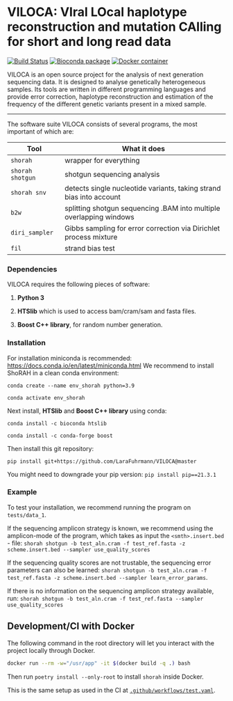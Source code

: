 VILOCA: VIral LOcal haplotype reconstruction and mutation CAlling for short and long read data
===============
[![Build Status](https://travis-ci.org/cbg-ethz/shorah.svg?branch=master)](https://travis-ci.org/cbg-ethz/shorah)
[![Bioconda package](https://img.shields.io/conda/dn/bioconda/shorah.svg?label=Bioconda)](https://bioconda.github.io/recipes/shorah/README.html)
[![Docker container](https://quay.io/repository/biocontainers/shorah/status)](https://quay.io/repository/biocontainers/shorah)


VILOCA is an open source project for the analysis of next generation sequencing
data. It is designed to analyse genetically heterogeneous samples. Its tools
are written in different programming languages and provide error correction,
haplotype reconstruction and estimation of the frequency of the different
genetic variants present in a mixed sample.

---

The software suite VILOCA consists of
several programs, the most important of which are:

| Tool           | What it does                                                        |
| -------------- | ------------------------------------------------------------------- |
| `shorah`       | wrapper for everything                                              |
|`shorah shotgun`| shotgun sequencing analysis                                         |
| `shorah snv`   | detects single nucleotide variants, taking strand bias into account |
| `b2w`          | splitting shotgun sequencing .BAM into multiple overlapping windows |
| `diri_sampler` | Gibbs sampling for error correction via Dirichlet process mixture   |
| `fil`          | strand bias test                                                    |

### Dependencies
VILOCA requires the following pieces of software:

1. **Python 3**

2. **HTSlib** which is used to access bam/cram/sam and fasta files.

3. **Boost C++ library**, for random number generation.

### Installation
For installation miniconda is recommended: https://docs.conda.io/en/latest/miniconda.html
We recommend to install ShoRAH in a clean conda environment:

`conda create --name env_shorah python=3.9`

`conda activate env_shorah`

Next install, **HTSlib** and **Boost C++ library** using conda:

`conda install -c bioconda htslib`

`conda install -c conda-forge boost`

Then install this git repository:

`pip install git+https://github.com/LaraFuhrmann/VILOCA@master`

You might need to downgrade your pip version:
`pip install pip==21.3.1`

### Example
To test your installation, we recommend running the program on `tests/data_1`.

If the sequencing amplicon strategy is known, we recommend using the amplicon-mode of the program, which takes as input the `<smth>.insert.bed` - file:
`shorah shotgun -b test_aln.cram -f test_ref.fasta -z scheme.insert.bed --sampler use_quality_scores`

If the sequencing quality scores are not trustable, the sequencing error parameters can also be learned:
`shorah shotgun -b test_aln.cram -f test_ref.fasta -z scheme.insert.bed --sampler learn_error_params`.

If there is no information on the sequencing amplicon strategy available, run:
`shorah shotgun -b test_aln.cram -f test_ref.fasta --sampler use_quality_scores`


## Development/CI with Docker
The following command in the root directory will let you interact with the project locally through Docker.
```bash
docker run --rm -w="/usr/app" -it $(docker build -q .) bash
```
Then run `poetry install --only-root` to install `shorah` inside Docker.

This is the same setup as used in the CI at [`.github/workflows/test.yaml`](.github/workflows/test.yaml).
